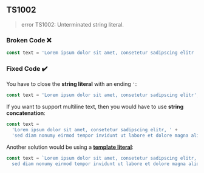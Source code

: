 ## TS1002

> error TS1002: Unterminated string literal.

### Broken Code ❌

```ts
const text = 'Lorem ipsum dolor sit amet, consetetur sadipscing elitr
```

### Fixed Code ✔️

You have to close the **string literal** with an ending `'`:

```ts
const text = 'Lorem ipsum dolor sit amet, consetetur sadipscing elitr';
```

If you want to support multiline text, then you would have to use **string concatenation**:

```ts
const text =
  'Lorem ipsum dolor sit amet, consetetur sadipscing elitr, ' +
  'sed diam nonumy eirmod tempor invidunt ut labore et dolore magna aliquyam erat, sed diam voluptua.';
```

Another solution would be using a **[template literal](/terminology/#Template-literal)**:

```ts
const text = `Lorem ipsum dolor sit amet, consetetur sadipscing elitr, 
  sed diam nonumy eirmod tempor invidunt ut labore et dolore magna aliquyam erat, sed diam voluptua.`;
```
